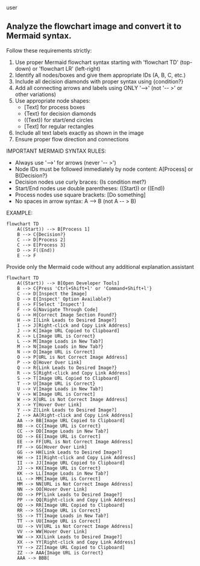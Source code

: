 user

## Analyze the flowchart image and convert it to Mermaid syntax.

Follow these requirements strictly:

1. Use proper Mermaid flowchart syntax starting with 'flowchart TD' (top-down) or 'flowchart LR' (left-right)
2. Identify all nodes/boxes and give them appropriate IDs (A, B, C, etc.)
3. Include all decision diamonds with proper syntax using {condition?}
4. Add all connecting arrows and labels using ONLY '-->' (not '-- >' or other variations)
5. Use appropriate node shapes:
   - [Text] for process boxes
   - {Text} for decision diamonds  
   - ((Text)) for start/end circles
   - [Text] for regular rectangles
6. Include all text labels exactly as shown in the image
7. Ensure proper flow direction and connections

IMPORTANT MERMAID SYNTAX RULES:
- Always use '-->' for arrows (never '-- >')
- Node IDs must be followed immediately by node content: A[Process] or B{Decision?}
- Decision nodes use curly braces: {Is condition met?}
- Start/End nodes use double parentheses: ((Start)) or ((End))
- Process nodes use square brackets: [Do something]
- No spaces in arrow syntax: A --> B (not A -- > B)

EXAMPLE:
```mermaid
flowchart TD
    A((Start)) --> B[Process 1]
    B --> C{Decision?}
    C --> D[Process 2]
    C --> E[Process 3]
    D --> F((End))
    E --> F
```

Provide only the Mermaid code without any additional explanation.assistant

```mermaid
flowchart TD
    A((Start)) --> B[Open Developer Tools]
    B --> C{Press 'Ctrl+Shift+l' or 'Command+Shift+l'}
    C --> D[Inspect the Image]
    D --> E{Inspect' Option Available?}
    E --> F[Select 'Inspect']
    F --> G[Navigate Through Code]
    G --> H{Correct Image Section Found?}
    H --> I[Link Leads to Desired Image?]
    I --> J[Right-click and Copy Link Address]
    J --> K[Image URL Copied to Clipboard]
    K --> L{Image URL is Correct}
    L --> M[Image Loads in New Tab?]
    M --> N{Image Loads in New Tab?}
    N --> O[Image URL is Correct]
    O --> P[URL is Not Correct Image Address]
    P --> Q[Hover Over Link]
    Q --> R{Link Leads to Desired Image?}
    R --> S[Right-click and Copy Link Address]
    S --> T[Image URL Copied to Clipboard]
    T --> U{Image URL is Correct}
    U --> V[Image Loads in New Tab?]
    V --> W[Image URL is Correct]
    W --> X[URL is Not Correct Image Address]
    X --> Y[Hover Over Link]
    Y --> Z[Link Leads to Desired Image?]
    Z --> AA[Right-click and Copy Link Address]
    AA --> BB[Image URL Copied to Clipboard]
    BB --> CC{Image URL is Correct}
    CC --> DD[Image Loads in New Tab?]
    DD --> EE[Image URL is Correct]
    EE --> FF[URL is Not Correct Image Address]
    FF --> GG[Hover Over Link]
    GG --> HH[Link Leads to Desired Image?]
    HH --> II[Right-click and Copy Link Address]
    II --> JJ[Image URL Copied to Clipboard]
    JJ --> KK{Image URL is Correct}
    KK --> LL[Image Loads in New Tab?]
    LL --> MM[Image URL is Correct]
    MM --> NN[URL is Not Correct Image Address]
    NN --> OO[Hover Over Link]
    OO --> PP[Link Leads to Desired Image?]
    PP --> QQ[Right-click and Copy Link Address]
    QQ --> RR[Image URL Copied to Clipboard]
    RR --> SS{Image URL is Correct}
    SS --> TT[Image Loads in New Tab?]
    TT --> UU[Image URL is Correct]
    UU --> VV[URL is Not Correct Image Address]
    VV --> WW[Hover Over Link]
    WW --> XX[Link Leads to Desired Image?]
    XX --> YY[Right-click and Copy Link Address]
    YY --> ZZ[Image URL Copied to Clipboard]
    ZZ --> AAA{Image URL is Correct}
    AAA --> BBB[